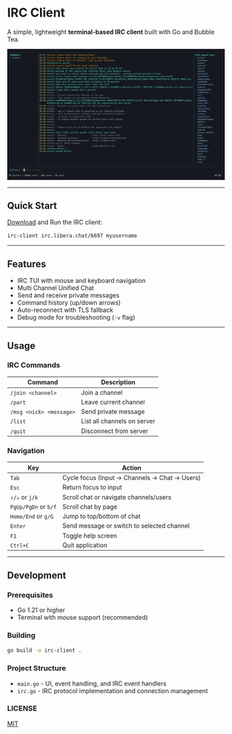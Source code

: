# IRC Client

A simple, lightweight **terminal-based IRC client** built with Go and Bubble Tea.

![Demo](./irc-client.png)

---

## Quick Start



[Download](https://github.com/eznix86/irc-client/releases) and Run the IRC client:

```sh
irc-client irc.libera.chat/6697 myusername
```

---

## Features

- IRC TUI with mouse and keyboard navigation
- Multi Channel Unified Chat
- Send and receive private messages
- Command history (up/down arrows)
- Auto-reconnect with TLS fallback
- Debug mode for troubleshooting (`-v` flag)

---

## Usage

### IRC Commands

| Command | Description |
|---------|-------------|
| `/join <channel>` | Join a channel |
| `/part` | Leave current channel |
| `/msg <nick> <message>` | Send private message |
| `/list` | List all channels on server |
| `/quit` | Disconnect from server |

### Navigation

| Key | Action |
|-----|--------|
| `Tab` | Cycle focus (Input → Channels → Chat → Users) |
| `Esc` | Return focus to input |
| `↑/↓` or `j/k` | Scroll chat or navigate channels/users |
| `PgUp/PgDn` or `b/f` | Scroll chat by page |
| `Home/End` or `g/G` | Jump to top/bottom of chat |
| `Enter` | Send message or switch to selected channel |
| `F1` | Toggle help screen |
| `Ctrl+C` | Quit application |

---

## Development

### Prerequisites

- Go 1.21 or higher
- Terminal with mouse support (recommended)

### Building

```sh
go build -o irc-client .
```

### Project Structure

- `main.go` - UI, event handling, and IRC event handlers
- `irc.go` - IRC protocol implementation and connection management

### LICENSE

[MIT](LICENSE)
